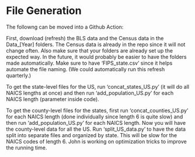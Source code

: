 # File Generation

The followng can be moved into a Github Action:

First, download (refresh) the BLS data and the Census data in the Data_[Year] folders. The Census data is already in the repo since it will not change often. Also make sure that your folders are already set up the expected way. In the future, it would probably be easier to have the folders made automatically. Make sure to have ‘FIPS_state.csv’ since it helps automate the file naming. (We could automatically run this refresh quarterly.)

To get the state-level files for the US, run ‘concat_states_US.py’ (it will do all NAICS lengths at once) and then run ‘add_population_US.py’ for each NAICS length (parameter inside code).

To get the county-level files for the states, first run ‘concat_counties_US.py’ for each NAICS length (done individually since length 6 is quite slow) and then run ‘add_population_US.py’ for each NAICS length. Now you will have the county-level data for all the US. Run ‘split_US_data.py’ to have the data split into separate files and organized by state. This will be slow for the NAICS codes of length 6. John is working on optimization tricks to improve the running time.
